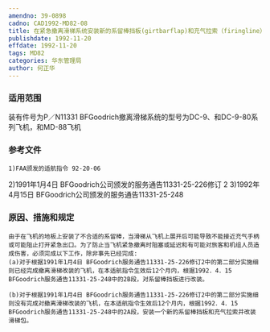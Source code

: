 ```yaml
---
amendno: 39-0898
cadno: CAD1992-MD82-08
title: 在紧急撤离滑梯系统安装新的系留棒挡板(girtbarflap)和充气拉索（firingline）并改装滑梯包（valise）
publishdate: 1992-11-20
effdate: 1992-11-20
tags: MD82
categories: 华东管理局
author: 何正华
---
```


### 适用范围 
装有件号为P／N11331  BFGoodrich撤离滑梯系统的型号为DC-9、和DC-9-80系列飞机，和MD-88飞机

### 参考文件
    1)FAA颁发的适航指令 92-20-06 
2)1991年1月4日 BFGoodrich公司颁发的服务通告11331-25-226修订 2 
3)1992年4月15日 BFGoodrich公司颁发的服务通告11331-25-248  

### 原因、措施和规定 
    由于在飞机的地板上安装了不合适的系留棒，当滑梯从飞机上展开后可能导致不能接近充气手柄或可能阻止打开紧急出口。为了防止当飞机紧急撤离时阻塞或延迟和有可能对旅客和机组人员造成伤害，必须完成以下工作，除非事先已经完成: 
    (a)对于根据1991年1月4日 BFGoodrich服务通告11331-25-226修订2中的第二部分实施细则已经完成撤离滑梯改装的飞机，在本适航指令生效后12个月内，根据1992．4．15 BFGoodrich服务通告11331-25-248中的2B段，对系留棒挡板进行改装。 
  
    (b)对于根据1991年1月4日 BFGoodrich服务通告11331-25-226修订2中的第二部分实施细则没有完成对撤离滑梯改装的飞机，在本适航指令生效后12个月内，根据1992．4．15 BFGoodrich服务通告11331-25-248中的2A段，安装一个新的系留棒挡板和充气拉索并改装滑梯包。
